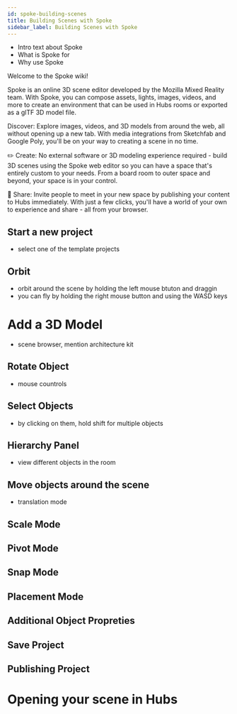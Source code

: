 ```yaml
---
id: spoke-building-scenes
title: Building Scenes with Spoke
sidebar_label: Building Scenes with Spoke
---
```


* Intro text about Spoke  
* What is Spoke for 
* Why use Spoke

Welcome to the Spoke wiki!

Spoke is an online 3D scene editor developed by the Mozilla Mixed Reality team. With Spoke, you can compose assets, lights, images, videos, and more to create an environment that can be used in Hubs rooms or exported as a glTF 3D model file.

 Discover: Explore images, videos, and 3D models from around the web, all without opening up a new tab. With media integrations from Sketchfab and Google Poly, you'll be on your way to creating a scene in no time.

✏️ Create: No external software or 3D modeling experience required - build 3D scenes using the Spoke web editor so you can have a space that's entirely custom to your needs. From a board room to outer space and beyond, your space is in your control.

🎉 Share: Invite people to meet in your new space by publishing your content to Hubs immediately. With just a few clicks, you'll have a world of your own to experience and share - all from your browser.


## Start a new project

* select one of the template projects

## Orbit

* orbit around the scene by holding the left mouse btuton and draggin
* you can fly by holding the right mouse button and using the WASD keys

# Add a 3D Model

* scene browser, mention architecture kit

## Rotate Object

* mouse countrols

## Select Objects

* by clicking on them, hold shift for multiple objects

## Hierarchy Panel

* view different objects in the room

## Move objects around the scene

* translation mode

## Scale Mode

## Pivot Mode

## Snap Mode

## Placement Mode

## Additional Object Propreties

## Save Project

## Publishing Project

# Opening your scene in Hubs


